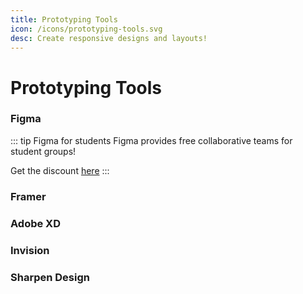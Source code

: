 ```yaml
---
title: Prototyping Tools
icon: /icons/prototyping-tools.svg
desc: Create responsive designs and layouts!
---
```


# Prototyping Tools

### Figma

<grid-1-x-2 desc="Figma helps teams create, test, and ship better designs from start to finish." link="https://www.figma.com/"  img-Src="/resources/design/figma.png" button="Start Designing"></grid-1-x-2>

::: tip Figma for students
Figma provides free collaborative teams for student groups!

Get the discount [here](https://www.figma.com/education/)
:::


### Framer

<grid-1-x-2 desc="Framer allows you to create responsive layouts, design realistic prototypes, and bring everything closer to production—all in one place." link="https://www.framer.com/" :reversed="true" img-Src="/images/framer.png" button="Start Designing"></grid-1-x-2>

### Adobe XD

<grid-1-x-2 desc="Adobe XD is a platform that is equipped with countless plugins that enables you to create high-quality wireframes." link="https://www.adobe.com/ca/products/xd.html" img-Src="https://cdn.dribbble.com/users/383572/screenshots/7699281/media/43dffd40d23d5ac1c99ca2902f9e6039.png" button="Start Designing"></grid-1-x-2>

### Invision

<grid-1-x-2 desc="Create rich interactive prototypes using Invision, the digital product design platform powering the world’s best user experiences!" link="https://www.invisionapp.com/" :reversed="true" image="https://miro.medium.com/max/2400/1*YdfB-7BXjvt3uiiKK9oOLQ.jpeg" button="Start Designing"></grid-1-x-2>

### Sharpen Design 

<grid-1-x-2 desc="Sharpen your craft by tackling randomized design prompts." link="https://sharpen.design/" img-Src="https://cdn.shopify.com/s/files/1/0533/2089/files/online-learning-resources-2017-sharpen-design-generator.png?format=webp&v=1498758491" button="Start Designing"></grid-1-x-2>





<!-- [MCSS Wireframe](https://xd.adobe.com/view/d776b18d-9489-4ab8-54f7-da1a588e7ecc-a147/screen/7240e180-9066-4048-825f-0d3242dde6ec/Main-Landing-Page/) -->

